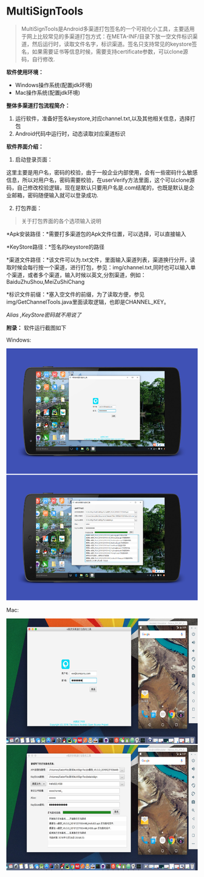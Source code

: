 # MultiSignTools

> MultiSignTools是Android多渠道打包签名的一个可视化小工具，主要适用于网上比较常见的多渠道打包方式：在META-INF/目录下放一空文件标识渠道，然后运行时，读取文件名字，标识渠道。签名只支持常见的keystore签名，如果需要证书等信息时候，需要支持certificate参数，可以clone源码，自行修改.

**软件使用环境：**
* Windows操作系统(配置jdk环境)
* Mac操作系统(配置jdk环境)

**整体多渠道打包流程简介：**

1. 运行软件，准备好签名keystore,对应channel.txt,以及其他相关信息，选择打包
2. Android代码中运行时，动态读取对应渠道标识

**软件界面介绍：**

1. 启动登录页面：

 这里主要是用户名，密码的校验，由于一般企业内部使用，会有一些密码什么敏感信息，所以对用户名，密码需要校验，在userVerify方法里面，这个可以clone源码，自己修改校验逻辑，现在是默认只要用户名是.com结尾的，也既是默认是企业邮箱，密码随便输入就可以登录成功.

2. 打包界面：
 > 关于打包界面的各个选项输入说明

 *Apk安装路径：*需要打多渠道包的Apk文件位置，可以选择，可以直接输入

 *KeyStore路径：*签名的keystore的路径

 *渠道文件路径：*该文件可以为.txt文件，里面输入渠道列表，渠道换行分开，读取时候会每行按一个渠道，进行打包，参见：img/channel.txt,同时也可以输入单个渠道，或者多个渠道，输入时候以英文,分割渠道，例如：BaiduZhuShou,MeiZuShiChang

 *标识文件前缀：*塞入空文件的前缀，为了读取方便，参见img/GetChannelTools.java里面读取逻辑，也即是CHANNEL_KEY。

 *Alias ,KeyStore密码就不用说了*


**附录：**
软件运行截图如下

Windows:

<img src="/img/multiTools_1_windows.png" width="600" height="330" />

<img src="/img/multiTools_2_windows.png" width="600" height="330" />

Mac:

<img src="/img/multiTools_1_mac.png" width="600" height="330" />

<img src="/img/multiTools_2_mac.png" width="600" height="330" />
